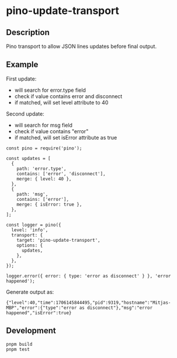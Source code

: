 # pino-update-transport

## Description

Pino transport to allow JSON lines updates before final output.

## Example

First update:

- will search for error.type field
- check if value contains error and disconnect
- if matched, will set level attribute to 40

Second update:

- will search for msg field
- check if value contains "error"
- if matched, will set isError attribute as true

```
const pino = require('pino');

const updates = [
  {
    path: 'error.type',
    contains: ['error', 'disconnect'],
    merge: { level: 40 },
  },
  {
    path: 'msg',
    contains: ['error'],
    merge: { isError: true },
  },
];

const logger = pino({
  level: 'info',
  transport: {
    target: 'pino-update-transport',
    options: {
      updates,
    },
  },
});

logger.error({ error: { type: 'error as disconnect' } }, 'error happened');
```

Generate output as:

```
{"level":40,"time":1706145844495,"pid":9319,"hostname":"Mitjas-MBP","error":{"type":"error as disconnect"},"msg":"error happened","isError":true}
```

## Development

```
pnpm build
pnpm test
```
